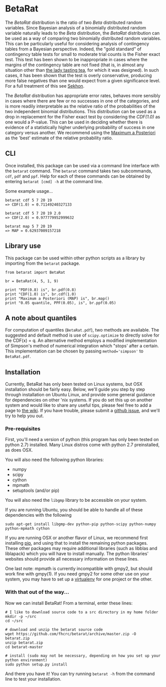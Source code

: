 # BetaRat

The _BetaRat_ distribution is the ratio of two _Beta_ distributed random variables.
Since Bayesian analysis of a binomially distributed random variable naturally leads to the _Beta_ distribution, the _BetaRat_ distribution can be used as a way of comparing two binomially distributed random variables.
This can be particularly useful for considering analysis of contingency tables from a Bayesian perspective.
Indeed, the "gold standard" of contingency table tests for small to moderate trial counts is the Fisher exact test.
This test has been shown to be inappropriate in cases where the margins of the contingency table are not fixed (that is, in almost any situation other than [the lady tasting tea](http://en.wikipedia.org/wiki/Lady_tasting_tea), for which it was designed).
In such cases, it has been shown that the test is overly conservative, producing more false negatives than one would expect from a given significance level.
For a full treatment of this see [Sekhon](http://polmeth.wustl.edu/media/Paper/SekhonFisherTest.pdf).

The _BetaRat_ distribution has appropriate error rates, behaves more sensibly in cases where there are few or no successes in one of the categories, and is more readily interpretable as the relative ratio of the probabilities of the two independent binomial distributions.
This distribution can be used as a drop in replacement for the Fisher exact test by considering the _CDF(1.0)_ as one would a P-value.
This can be used in deciding whether there is evidence of a statistically higher underlying probability of success in one category versus another.
We recommend using the [Maximum a Posteriori](http://en.wikipedia.org/wiki/Maximum_a_posteriori_estimation) as the 'best' estimate of the relative probability ratio.


## CLI

Once installed, this package can be used via a command line interface with the `betarat` command.
The `betarat` command takes two subcommands, `cdf`, `pdf` and `ppf`.
Help for each of these commands can be obtained by entering `betarat [cmd] -h` at the command line.

Some example usage...

    betarat cdf 5 7 20 19
    => CDF(1.0) = 0.71149240327133

    betarat cdf 5 7 20 19 2.0
    => CDF(2.0) = 0.977779952999632

    betarat map 5 7 20 19
    => MAP = 0.62937009157218


## Library use

This package can be used within other python scripts as a library by importing from the `betarat` package.

    from betarat import BetaRat

    br = BetaRat(4, 5, 1, 9)

    print "PDF(0.8) is", br.pdf(0.8)
    print "CDF(1.0) is", br.cdf(1.0)
    print "Maximum a Posteriori (MAP) is", br.map()
    print "0.05 quantile, PPF(0.05), is", br.ppf(0.05)


## A note about quantiles

For computation of quantiles (`BetaRat.pdf`), two methods are available.
The suggested and default method is use of `scipy.optimize` to directly solve for the CDF(x) = q.
An alternative method employs a modified implementation of Simpson's method of numerical integration which "stops' after a certain.
This implementation can be chosen by passing `method='simpson'` to `BetaRat.pdf`.


## Installation

Currently, BetaRat has only been tested on Linux systems, but OSX installation should be fairly easy.
Below, we'll guide you step by step through installation on Ubuntu Linux, and provide some general guidance for dependencies on other 'nix systems.
If you do set this up on another system and would like to share any useful tips, please feel free to add a page to [the wiki](https://github.com/fhcrc/betarat/wiki).
If you have trouble, please submit a [github issue](https://github.com/fhcrc/betarat/issues), and we'll try to help you out.

### Pre-requisites

First, you'll need a version of python (this program has only been tested on python 2.7) installed.
Many Linux distros come with python 2.7 preinstalled, as does OSX.

You will also need the following python libraries:

* numpy
* scipy
* cython
* mpmath
* setuptools (and/or pip)

You will also need the `libgmp` library to be accessible on your system.

If you are running Ubuntu, you should be able to handle all of these dependencies with the following

    sudo apt-get install libgmp-dev python-pip python-scipy python-numpy python-mpmath cython

If you are running OSX or another flavor of Linux, we recommend first installing [pip](https://pypi.python.org/pypi/pip), and using that to install the remaining python packages.
These other packages may require additional libraries (such as libblas and liblapack) which you will have to install manually.
The python libraries' websites should provide all necessary information on these lines.

One last note: mpmath is currently incompatible with gmpy2, but should work fine with gmpy(1).
If you need gmpy2 for some other use on your system, you may have to set up a [virtualenv](https://pypi.python.org/pypi/virtualenv) for one project or the other.

### With that out of the way...

Now we can install BetaRat!
From a terminal, enter these lines:

    # I like to download source code to a src directory in my home folder
    mkdir -p ~/src
    cd ~/src

    # download and unzip the betarat source code
    wget https://github.com/fhcrc/betarat/archive/master.zip -O betarat.zip
    unzip betarat.zip
    cd betarat-master

    # install (sudo may not be necessary, depending on how you set up your python environment)
    sudo python setup.py install

And there you have it!
You can try running `betarat -h` from the command line to test your installation.


